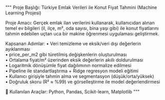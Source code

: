 """
Proje Başlığı: Türkiye Emlak Verileri ile Konut Fiyat Tahmini (Machine Learning Projesi)

Proje Amacı:
Gerçek emlak ilan verilerini kullanarak, kullanıcıdan alınan temel ev bilgileri (il, ilçe, m², oda sayısı, bina yaşı gibi) ile konut fiyatlarını tahmin edebilen uçtan uca bir makine öğrenmesi uygulaması geliştirmek.

Kapsanan Adımlar:
• Veri temizleme ve eksik/veri dışı değerlerin ayıklanması  
• price_per_m2 gibi türetilmiş değişkenlerin oluşturulması  
• Ortalama fiyat/m² üzerinden eksik değerlerin akıllı doldurulması  
• Logaritmik dönüşümle fiyat dağılımının normalize edilmesi  
• Pipeline ile standartlaştırma + Ridge regresyon modeli eğitimi  
• Kullanıcı girişiyle tahmin alma ve segmentasyon (düşük/orta/yüksek)  
• Doğruluk skoru (R² ≈ %99) ve görselleştirme ile model değerlendirmesi

🧩 Kullanılan Araçlar: Python, Pandas, Scikit-learn, Matplotlib
"""
